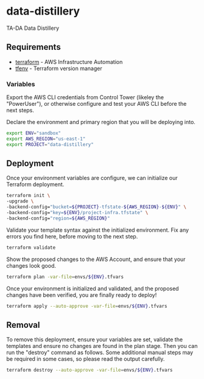 # data-distillery
TA-DA Data Distillery

## Requirements
* [terraform](https://www.terraform.io/downloads) - AWS Infrastructure Automation
* [tfenv](https://github.com/tfutils/tfenv) - Terraform version manager

### Variables

Export the AWS CLI credentials from Control Tower (likeley the "PowerUser"), or otherwise configure and test your AWS CLI before the next steps.

Declare the environment and primary region that you will be deploying into.

```bash
export ENV="sandbox"
export AWS_REGION="us-east-1"
export PROJECT="data-distillery"
```

## Deployment

Once your environment variables are configure, we can initialize our Terraform deployment.

```bash
terraform init \
-upgrade \
-backend-config="bucket=${PROJECT}-tfstate-${AWS_REGION}-${ENV}" \
-backend-config="key=${ENV}/project-infra.tfstate" \
-backend-config="region=${AWS_REGION}"
```

Validate your template syntax against the initialized environment. Fix any errors you find here, before moving to the next step.

```bash
terraform validate
```

Show the proposed changes to the AWS Account, and ensure that your changes look good.

```bash
terraform plan -var-file=envs/${ENV}.tfvars
```

Once your environment is initialized and validated, and the proposed changes have been verified, you are finally ready to deploy!

```bash
terraform apply --auto-approve -var-file=envs/${ENV}.tfvars
```

## Removal

To remove this deployment, ensure your variables are set, validate the templates and ensure no changes are found in the plan stage. Then you can run the "destroy" command as follows. Some additional manual steps may be required in some cases, so please read the output carefully.

```bash
terraform destroy --auto-approve -var-file=envs/${ENV}.tfvars
```
